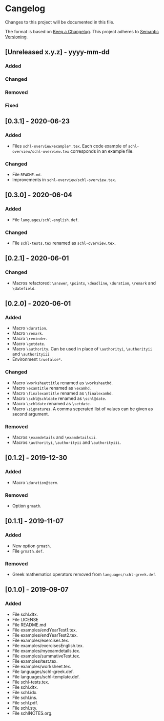 <!-- -------------------------------------------------------------- -->
<!--							schl							    -->
<!-- A XeLateX package for typesetting classroom related documents. -->
<!-- -------------------------------------------------------------- -->
# Cangelog
Changes to this project will be documented in this file.

The format is based on [Keep a Changelog](https://keepachangelog.com/en/1.0.0/).
This project adheres to [Semantic Versioning](https://semver.org/spec/v2.0.0.html).

## [Unreleased x.y.z] - yyyy-mm-dd
### Added
### Changed
### Removed
### Fixed

## [0.3.1] - 2020-06-23
### Added
- Files `schl-overview/example*.tex`. Each code example  of 
`schl-overview/schl-overview.tex` corresponds in an example file.
### Changed
- File `README.md`.
- Improvements in `schl-overview/schl-overview.tex`.

## [0.3.0] - 2020-06-04
### Added
- File `languages/schl-english.def`. 
### Changed
- File `schl-tests.tex` renamed as `schl-overview.tex`.

## [0.2.1] - 2020-06-01
### Changed
- Macros refactored: `\answer`, `\points`, `\deadline`, `\duration`, 
`\remark` and `\datefield`.

## [0.2.0] - 2020-06-01
### Added
- Macro `\duration`.
- Macro `\remark`.
- Macro `\reminder`.
- Macro `\getdate`.
- Macro `\authority`. Can be used in place of `\authorityi`, `\authorityii` 
and `\authorityiii`
- Environment `truefalse*`.
### Changed
- Macro `\worksheettitle` renamed as `\worksheethd`.
- Macro `\examtitle` renamed as `\examhd`.
- Macro `\finalexamtitle` renamed as `\finalexamhd`.
- Macro `\schl@schldate` renamed as `\schl@date`.
- Macro `\schldate` renamed as `\setdate`.
- Macro `\signatures`. A comma seperated list of values can be given as second argument.
### Removed
- Macros `\examdetails` and `\examdetailsii`.
- Macros `\authorityi`, `\authorityii` and `\authorityiii`.


## [0.1.2] - 2019-12-30
### Added
- Macro `\duration@term`.
### Removed
- Option `grmath`.

## [0.1.1] - 2019-11-07
### Added
- New option `grmath`.
- File `grmath.def`.
### Removed
- Greek mathematics operators removed from `languages/schl-greek.def`.

## [0.1.0] - 2019-09-07
### Added
- File schl.dtx.
- File LICENSE
- File README.md
- File examples/endYearTest1.tex.
- File examples/endYearTest2.tex.
- File examples/exercises.tex.
- File examples/exercisesEnglish.tex.
- File examples/myexamdetails.tex.
- File examples/summativeTest.tex.
- File examples/test.tex.
- File examples/worksheet.tex.
- File languages/schl-greek.def.
- File languages/schl-template.def.
- File schl-tests.tex.
- File schl.dtx.
- File schl.idx.
- File schl.ins.
- File schl.pdf.
- File schl.sty.
- File schlNOTES.org.

